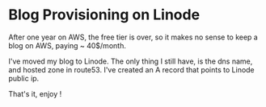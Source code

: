 # Blog Provisioning on Linode

After one year on AWS, the free tier is over, so it makes no sense to keep
a blog on AWS, paying ~ 40$/month.

I've moved my blog to Linode. The only thing I still have, is the dns name, and hosted zone in route53.
I've created an A record that points to Linode public ip.

That's it, enjoy !
